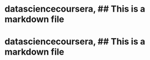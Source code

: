 # datasciencecoursera, ## This is a markdown file
# datasciencecoursera, ## This is a markdown file
